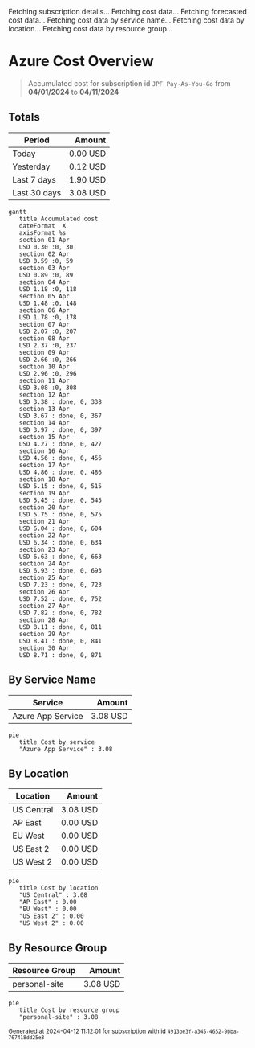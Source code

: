 Fetching subscription details...
Fetching cost data...
Fetching forecasted cost data...
Fetching cost data by service name...
Fetching cost data by location...
Fetching cost data by resource group...
# Azure Cost Overview

> Accumulated cost for subscription id `JPF Pay-As-You-Go` from **04/01/2024** to **04/11/2024**

## Totals

|Period|Amount|
|---|---:|
|Today|0.00 USD|
|Yesterday|0.12 USD|
|Last 7 days|1.90 USD|
|Last 30 days|3.08 USD|

```mermaid
gantt
   title Accumulated cost
   dateFormat  X
   axisFormat %s
   section 01 Apr
   USD 0.30 :0, 30
   section 02 Apr
   USD 0.59 :0, 59
   section 03 Apr
   USD 0.89 :0, 89
   section 04 Apr
   USD 1.18 :0, 118
   section 05 Apr
   USD 1.48 :0, 148
   section 06 Apr
   USD 1.78 :0, 178
   section 07 Apr
   USD 2.07 :0, 207
   section 08 Apr
   USD 2.37 :0, 237
   section 09 Apr
   USD 2.66 :0, 266
   section 10 Apr
   USD 2.96 :0, 296
   section 11 Apr
   USD 3.08 :0, 308
   section 12 Apr
   USD 3.38 : done, 0, 338
   section 13 Apr
   USD 3.67 : done, 0, 367
   section 14 Apr
   USD 3.97 : done, 0, 397
   section 15 Apr
   USD 4.27 : done, 0, 427
   section 16 Apr
   USD 4.56 : done, 0, 456
   section 17 Apr
   USD 4.86 : done, 0, 486
   section 18 Apr
   USD 5.15 : done, 0, 515
   section 19 Apr
   USD 5.45 : done, 0, 545
   section 20 Apr
   USD 5.75 : done, 0, 575
   section 21 Apr
   USD 6.04 : done, 0, 604
   section 22 Apr
   USD 6.34 : done, 0, 634
   section 23 Apr
   USD 6.63 : done, 0, 663
   section 24 Apr
   USD 6.93 : done, 0, 693
   section 25 Apr
   USD 7.23 : done, 0, 723
   section 26 Apr
   USD 7.52 : done, 0, 752
   section 27 Apr
   USD 7.82 : done, 0, 782
   section 28 Apr
   USD 8.11 : done, 0, 811
   section 29 Apr
   USD 8.41 : done, 0, 841
   section 30 Apr
   USD 8.71 : done, 0, 871
```

## By Service Name

|Service|Amount|
|---|---:|
|Azure App Service|3.08 USD|

```mermaid
pie
   title Cost by service
   "Azure App Service" : 3.08
```

## By Location

|Location|Amount|
|---|---:|
|US Central|3.08 USD|
|AP East|0.00 USD|
|EU West|0.00 USD|
|US East 2|0.00 USD|
|US West 2|0.00 USD|

```mermaid
pie
   title Cost by location
   "US Central" : 3.08
   "AP East" : 0.00
   "EU West" : 0.00
   "US East 2" : 0.00
   "US West 2" : 0.00
```

## By Resource Group

|Resource Group|Amount|
|---|---:|
|personal-site|3.08 USD|

```mermaid
pie
   title Cost by resource group
   "personal-site" : 3.08
```

<sup>Generated at 2024-04-12 11:12:01 for subscription with id `4913be3f-a345-4652-9bba-767418dd25e3`</sup>
